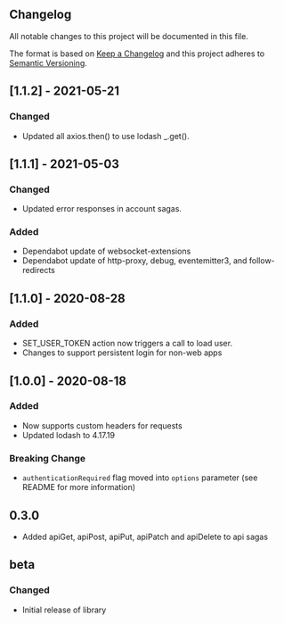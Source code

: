 ## Changelog

All notable changes to this project will be documented in this file.

The format is based on [Keep a Changelog](https://keepachangelog.com/en/1.0.0/) and this project adheres to [Semantic Versioning](https://semver.org/spec/v2.0.0.html).

## [1.1.2] - 2021-05-21

### Changed

- Updated all axios.then() to use lodash _.get().

## [1.1.1] - 2021-05-03

### Changed

- Updated error responses in account sagas.

### Added

- Dependabot update of websocket-extensions
- Dependabot update of http-proxy, debug, eventemitter3, and follow-redirects

## [1.1.0] - 2020-08-28

### Added

- SET_USER_TOKEN action now triggers a call to load user.
- Changes to support persistent login for non-web apps

## [1.0.0] - 2020-08-18

### Added

- Now supports custom headers for requests
- Updated lodash to 4.17.19

### Breaking Change

- `authenticationRequired` flag moved into `options` parameter (see README for more information)

## 0.3.0

- Added apiGet, apiPost, apiPut, apiPatch and apiDelete to api sagas

## beta

### Changed

- Initial release of library

